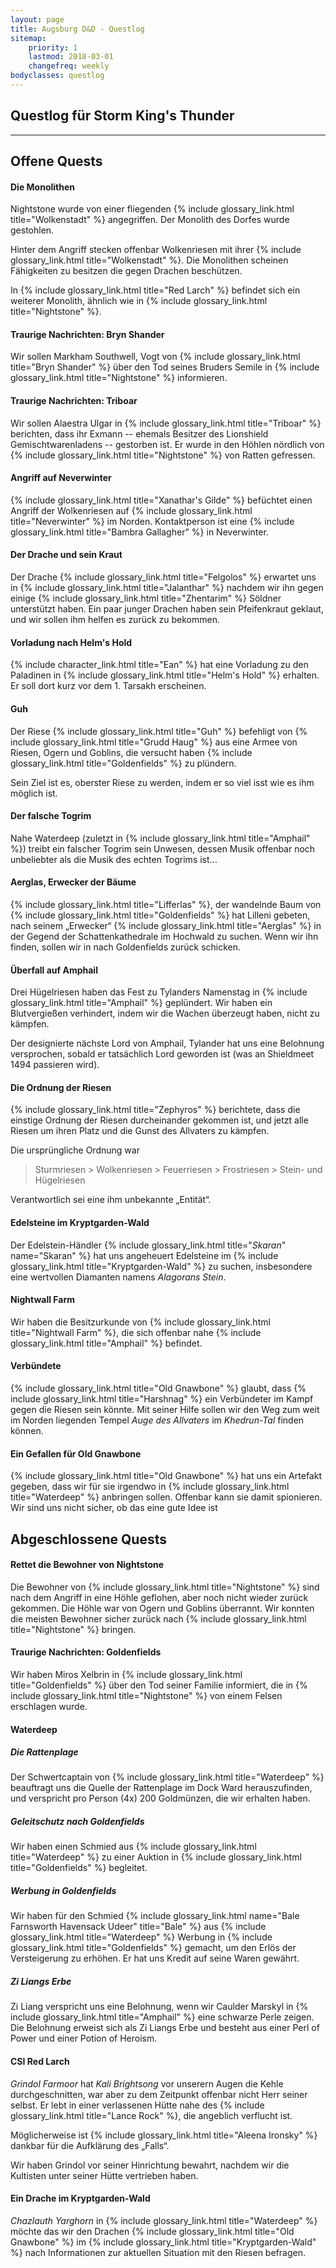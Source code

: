 ```yaml
---
layout: page
title: Augsburg D&D - Questlog
sitemap:
    priority: 1
    lastmod: 2018-03-01
    changefreq: weekly
bodyclasses: questlog
---
```


## Questlog für Storm King's Thunder

----

## Offene Quests

#### Die Monolithen

Nightstone wurde von einer fliegenden {% include glossary_link.html
title="Wolkenstadt" %} angegriffen. Der Monolith des Dorfes wurde gestohlen.

Hinter dem Angriff stecken offenbar Wolkenriesen mit ihrer {% include
glossary_link.html title="Wolkenstadt" %}. Die Monolithen scheinen Fähigkeiten
zu besitzen die gegen Drachen beschützen.

In {% include glossary_link.html title="Red Larch" %} befindet sich ein
weiterer Monolith, ähnlich wie in {% include glossary_link.html
title="Nightstone" %}.

#### Traurige Nachrichten: Bryn Shander

Wir sollen Markham Southwell, Vogt von {% include glossary_link.html
title="Bryn Shander" %} über den Tod seines Bruders Semile in {% include
glossary_link.html title="Nightstone" %} informieren.

#### Traurige Nachrichten: Triboar

Wir sollen Alaestra Ulgar in {% include glossary_link.html title="Triboar" %} berichten,
dass ihr Exmann -- ehemals Besitzer des Lionshield
Gemischtwarenladens -- gestorben ist. Er wurde in den Höhlen nördlich von {%
include glossary_link.html title="Nightstone" %} von Ratten gefressen.

#### Angriff auf Neverwinter

{% include glossary_link.html title="Xanathar's Gilde" %} befüchtet einen
Angriff der Wolkenriesen auf {% include glossary_link.html
title="Neverwinter" %} im Norden. Kontaktperson ist eine {% include
glossary_link.html title="Bambra Gallagher" %} in Neverwinter.

#### Der Drache und sein Kraut

Der Drache {% include glossary_link.html title="Felgolos" %} erwartet uns in
{% include glossary_link.html title="Jalanthar" %} nachdem wir ihn gegen
einige {% include glossary_link.html title="Zhentarim" %} Söldner unterstützt
haben. Ein paar junger Drachen haben sein Pfeifenkraut geklaut, und wir
sollen ihm helfen es zurück zu bekommen.

#### Vorladung nach Helm's Hold

{% include character_link.html title="Ean" %} hat eine Vorladung zu den
Paladinen in {% include glossary_link.html title="Helm's Hold" %} erhalten.
Er soll dort kurz vor dem 1. Tarsakh erscheinen.

#### Guh

Der Riese {% include glossary_link.html title="Guh" %} befehligt von {%
include glossary_link.html title="Grudd Haug" %} aus eine Armee von Riesen,
Ogern und Goblins, die versucht haben {% include glossary_link.html
title="Goldenfields" %} zu plündern.

Sein Ziel ist es, oberster Riese zu werden, indem er so viel isst wie es ihm
möglich ist.

#### Der falsche Togrim

Nahe Waterdeep (zuletzt in {% include glossary_link.html title="Amphail" %})
treibt ein falscher Togrim sein Unwesen, dessen Musik offenbar noch unbeliebter
als die Musik des echten Togrims ist...

#### Aerglas, Erwecker der Bäume

{% include glossary_link.html title="Lifferlas" %}, der wandelnde Baum von {%
include glossary_link.html title="Goldenfields" %} hat Lilleni gebeten, nach
seinem „Erwecker“ {% include glossary_link.html title="Aerglas" %} in der Gegend
der Schattenkathedrale im Hochwald zu suchen. Wenn wir ihn finden, sollen wir
in nach Goldenfields zurück schicken.

#### Überfall auf Amphail

Drei Hügelriesen haben das Fest zu Tylanders Namenstag in {% include
glossary_link.html title="Amphail" %} geplündert. Wir haben ein Blutvergießen
verhindert, indem wir die Wachen überzeugt haben, nicht zu kämpfen.

Der designierte nächste Lord von Amphail, Tylander hat uns eine Belohnung versprochen, sobald er tatsächlich
Lord geworden ist (was an Shieldmeet 1494 passieren wird).

#### Die Ordnung der Riesen

{% include glossary_link.html title="Zephyros" %} berichtete, dass die einstige
Ordnung der Riesen durcheinander gekommen ist, und jetzt alle Riesen um ihren
Platz und die Gunst des Allvaters zu kämpfen.

Die ursprüngliche Ordnung war

> Sturmriesen > Wolkenriesen > Feuerriesen > Frostriesen > Stein- und Hügelriesen

Verantwortlich sei eine ihm unbekannte „Entität“.

#### Edelsteine im Kryptgarden-Wald

Der Edelstein-Händler {% include glossary_link.html title="*Skaran*"
name="Skaran" %} hat uns angeheuert Edelsteine im {% include
glossary_link.html title="Kryptgarden-Wald" %} zu suchen, insbesondere eine
wertvollen Diamanten namens *Alagorans Stein*.

#### Nightwall Farm

Wir haben die Besitzurkunde von {% include glossary_link.html title="Nightwall Farm" %}, die sich offenbar nahe {%
include glossary_link.html title="Amphail" %} befindet.

#### Verbündete

{% include glossary_link.html title="Old Gnawbone" %} glaubt, dass {% include glossary_link.html title="Harshnag" %} ein
Verbündeter im Kampf gegen die Riesen sein könnte. Mit seiner Hilfe sollen wir den Weg zum weit im Norden liegenden
Tempel *Auge des Allvaters* im *Khedrun-Tal* finden können.

#### Ein Gefallen für Old Gnawbone

{% include glossary_link.html title="Old Gnawbone" %} hat uns ein Artefakt gegeben, dass
wir für sie irgendwo in {% include glossary_link.html title="Waterdeep" %} anbringen sollen.
Offenbar kann sie damit spionieren. Wir sind uns nicht sicher, ob das eine gute Idee ist

## Abgeschlossene Quests

#### Rettet die Bewohner von Nightstone

Die Bewohner von {% include glossary_link.html title="Nightstone" %} sind
nach dem Angriff in eine Höhle geflohen, aber noch nicht wieder zurück
gekommen. Die Höhle war von Ogern und Goblins überrannt. Wir konnten die
meisten Bewohner sicher zurück nach {% include glossary_link.html
title="Nightstone" %} bringen.

#### Traurige Nachrichten: Goldenfields

Wir haben Miros Xelbrin in {% include glossary_link.html title="Goldenfields"
%} über den Tod seiner Familie informiert, die in {% include
glossary_link.html title="Nightstone" %} von einem Felsen erschlagen wurde.

#### **Waterdeep**

##### Die Rattenplage

Der Schwertcaptain von {% include glossary_link.html title="Waterdeep" %} beauftragt
uns die Quelle der Rattenplage im Dock Ward herauszufinden, und
verspricht pro Person (4x) 200 Goldmünzen, die wir erhalten haben.

##### Geleitschutz nach Goldenfields

Wir haben einen Schmied aus {% include glossary_link.html title="Waterdeep"
%} zu einer Auktion in {% include glossary_link.html title="Goldenfields" %} begleitet.

##### Werbung in Goldenfields

Wir haben für den Schmied {% include glossary_link.html name="Bale Farnsworth
Havensack Udeer" title="Bale" %} aus {% include glossary_link.html
title="Waterdeep" %} Werbung in {% include glossary_link.html
title="Goldenfields" %} gemacht, um den Erlös der Versteigerung zu erhöhen.
Er hat uns Kredit auf seine Waren gewährt.

##### Zi Liangs Erbe

Zi Liang verspricht uns eine Belohnung, wenn wir Caulder Marskyl in {% include
glossary_link.html title="Amphail" %} eine schwarze Perle zeigen. Die Belohnung
erweist sich als Zi Liangs Erbe und besteht aus einer Perl of Power und einer
Potion of Heroism.

#### CSI Red Larch

*Grindol Farmoor* hat *Kali Brightsong* vor unserern Augen die Kehle durchgeschnitten, war aber zu dem Zeitpunkt
offenbar nicht Herr seiner selbst. Er lebt in einer verlassenen Hütte nahe des
{% include glossary_link.html title="Lance Rock" %}, die angeblich verflucht
ist.

Möglicherweise ist {% include glossary_link.html title="Aleena Ironsky" %} dankbar
für die Aufklärung des „Falls“.

Wir haben Grindol vor seiner Hinrichtung bewahrt, nachdem wir die Kultisten unter seiner Hütte vertrieben haben.

#### Ein Drache im Kryptgarden-Wald

*Chazlauth Yarghorn* in {% include glossary_link.html title="Waterdeep" %} möchte
das wir den Drachen {% include glossary_link.html title="Old Gnawbone" %} im
{% include glossary_link.html title="Kryptgarden-Wald" %} nach Informationen
zur aktuellen Situation mit den Riesen befragen.
